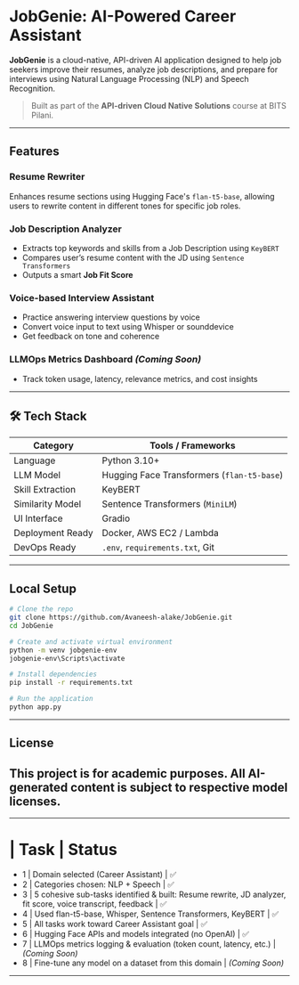 # JobGenie: AI-Powered Career Assistant

**JobGenie** is a cloud-native, API-driven AI application designed to help job seekers improve their resumes, analyze job descriptions, and prepare for interviews using Natural Language Processing (NLP) and Speech Recognition.

>  Built as part of the **API-driven Cloud Native Solutions** course at BITS Pilani.

---

## Features

### Resume Rewriter
Enhances resume sections using Hugging Face's `flan-t5-base`, allowing users to rewrite content in different tones for specific job roles.

### Job Description Analyzer
- Extracts top keywords and skills from a Job Description using `KeyBERT`
- Compares user’s resume content with the JD using `Sentence Transformers`
- Outputs a smart **Job Fit Score**

### Voice-based Interview Assistant 
- Practice answering interview questions by voice
- Convert voice input to text using Whisper or sounddevice
- Get feedback on tone and coherence

### LLMOps Metrics Dashboard *(Coming Soon)*
- Track token usage, latency, relevance metrics, and cost insights

---

## 🛠️ Tech Stack

| Category         | Tools / Frameworks                          |
|------------------|---------------------------------------------|
| Language         | Python 3.10+                                |
| LLM Model        | Hugging Face Transformers (`flan-t5-base`)  |
| Skill Extraction | KeyBERT                                     |
| Similarity Model | Sentence Transformers (`MiniLM`)            |
| UI Interface     | Gradio                                      |
| Deployment Ready | Docker, AWS EC2 / Lambda                    |
| DevOps Ready     | `.env`, `requirements.txt`, Git             |

---

## Local Setup

```bash
# Clone the repo
git clone https://github.com/Avaneesh-alake/JobGenie.git
cd JobGenie

# Create and activate virtual environment
python -m venv jobgenie-env
jobgenie-env\Scripts\activate

# Install dependencies
pip install -r requirements.txt

# Run the application
python app.py

```
---
License
---
This project is for academic purposes. All AI-generated content is subject to respective model licenses.
---
---
# | Task | Status 
- 1 | Domain selected (Career Assistant) | ✅
- 2 | Categories chosen: NLP + Speech | ✅
- 3 | 5 cohesive sub-tasks identified & built:  Resume rewrite, JD analyzer, fit score, voice transcript, feedback | ✅
- 4 | Used flan-t5-base, Whisper, Sentence Transformers, KeyBERT | ✅
- 5 | All tasks work toward Career Assistant goal | ✅
- 6 | Hugging Face APIs and models integrated (no OpenAI) | ✅
- 7 | LLMOps metrics logging & evaluation (token count, latency, etc.) | *(Coming Soon)*
- 8 | Fine-tune any model on a dataset from this domain | *(Coming Soon)*
---

